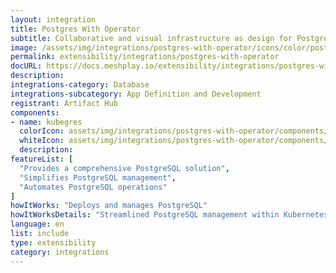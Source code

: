 ```yaml
---
layout: integration
title: Postgres With Operator
subtitle: Collaborative and visual infrastructure as design for Postgres With Operator
image: /assets/img/integrations/postgres-with-operator/icons/color/postgres-with-operator-color.svg
permalink: extensibility/integrations/postgres-with-operator
docURL: https://docs.meshplay.io/extensibility/integrations/postgres-with-operator
description: 
integrations-category: Database
integrations-subcategory: App Definition and Development
registrant: Artifact Hub
components: 
- name: kubegres
  colorIcon: assets/img/integrations/postgres-with-operator/components/kubegres/icons/color/kubegres-color.svg
  whiteIcon: assets/img/integrations/postgres-with-operator/components/kubegres/icons/white/kubegres-white.svg
  description: 
featureList: [
  "Provides a comprehensive PostgreSQL solution",
  "Simplifies PostgreSQL management",
  "Automates PostgreSQL operations"
]
howItWorks: "Deploys and manages PostgreSQL"
howItWorksDetails: "Streamlined PostgreSQL management within Kubernetes"
language: en
list: include
type: extensibility
category: integrations
---
```

